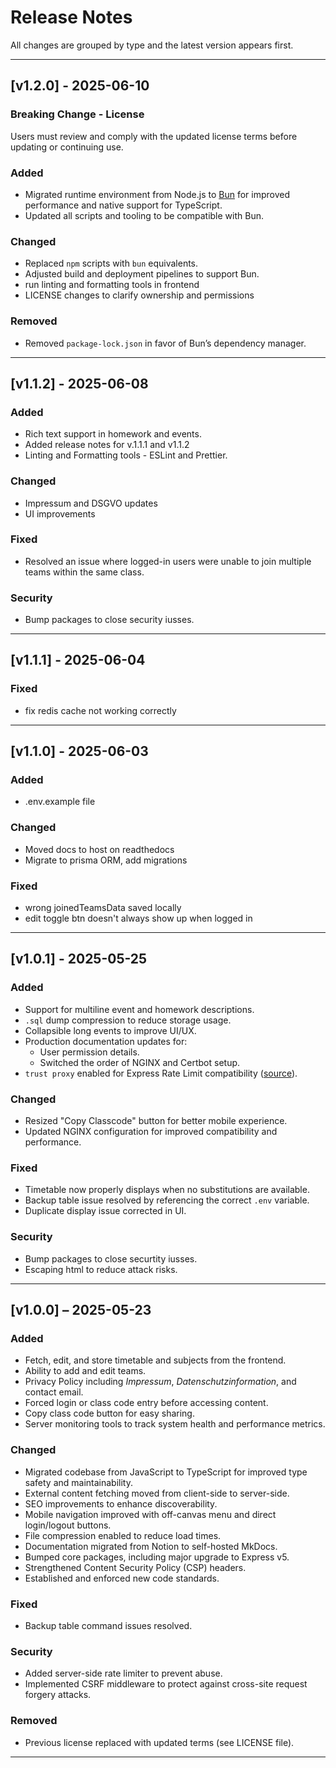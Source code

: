 # Release Notes

All changes are grouped by type and the latest version appears first.

---

## \[v1.2.0] - 2025-06-10

### Breaking Change - License

Users must review and comply with the updated license terms before updating or continuing use.

### Added

- Migrated runtime environment from Node.js to [Bun](https://bun.sh) for improved performance and native support for TypeScript.
- Updated all scripts and tooling to be compatible with Bun.

### Changed

- Replaced `npm` scripts with `bun` equivalents.
- Adjusted build and deployment pipelines to support Bun.
- run linting and formatting tools in frontend
- LICENSE changes to clarify ownership and permissions

### Removed

- Removed `package-lock.json` in favor of Bun’s dependency manager.

---

## \[v1.1.2] - 2025-06-08

### Added

- Rich text support in homework and events.
- Added release notes for v.1.1.1 and v1.1.2
- Linting and Formatting tools - ESLint and Prettier.

### Changed

- Impressum and DSGVO updates
- UI improvements

### Fixed

- Resolved an issue where logged-in users were unable to join multiple teams within the same class.

### Security

- Bump packages to close security iusses.

---

## \[v1.1.1] - 2025-06-04

### Fixed

- fix redis cache not working correctly

---

## \[v1.1.0] - 2025-06-03

### Added

- .env.example file

### Changed

- Moved docs to host on readthedocs
- Migrate to prisma ORM, add migrations

### Fixed

- wrong joinedTeamsData saved locally
- edit toggle btn doesn't always show up when logged in

---

## \[v1.0.1] - 2025-05-25

### Added

- Support for multiline event and homework descriptions.
- `.sql` dump compression to reduce storage usage.
- Collapsible long events to improve UI/UX.
- Production documentation updates for:
  - User permission details.
  - Switched the order of NGINX and Certbot setup.
- `trust proxy` enabled for Express Rate Limit compatibility ([source](https://express-rate-limit.mintlify.app/guides/troubleshooting-proxy-issues)).

### Changed

- Resized "Copy Classcode" button for better mobile experience.
- Updated NGINX configuration for improved compatibility and performance.

### Fixed

- Timetable now properly displays when no substitutions are available.
- Backup table issue resolved by referencing the correct `.env` variable.
- Duplicate display issue corrected in UI.

### Security

- Bump packages to close securtity iusses.
- Escaping html to reduce attack risks.

---

## \[v1.0.0] – 2025-05-23

### Added

- Fetch, edit, and store timetable and subjects from the frontend.
- Ability to add and edit teams.
- Privacy Policy including _Impressum_, _Datenschutzinformation_, and contact email.
- Forced login or class code entry before accessing content.
- Copy class code button for easy sharing.
- Server monitoring tools to track system health and performance metrics.

### Changed

- Migrated codebase from JavaScript to TypeScript for improved type safety and maintainability.
- External content fetching moved from client-side to server-side.
- SEO improvements to enhance discoverability.
- Mobile navigation improved with off-canvas menu and direct login/logout buttons.
- File compression enabled to reduce load times.
- Documentation migrated from Notion to self-hosted MkDocs.
- Bumped core packages, including major upgrade to Express v5.
- Strengthened Content Security Policy (CSP) headers.
- Established and enforced new code standards.

### Fixed

- Backup table command issues resolved.

### Security

- Added server-side rate limiter to prevent abuse.
- Implemented CSRF middleware to protect against cross-site request forgery attacks.

### Removed

- Previous license replaced with updated terms (see LICENSE file).

---
